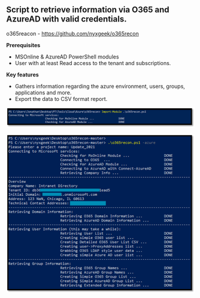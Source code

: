 ## Script to retrieve information via O365 and AzureAD with valid credentials.

o365reacon - https://github.com/nyxgeek/o365recon

**Prerequisites** 
*	MSOnline & AzureAD PowerShell modules
*	User with at least Read access to the tenant and subscriptions.


**Key features**
*	Gathers information regarding the azure environment, users, groups, applications and more.
*	Export the data to CSV format report.

![Import Module](https://github.com/JonathanScheinert/Cloud_PT_Tools/blob/main/Azure/Screenshots/o365reacon_1.png)


![Running The Script](https://github.com/JonathanScheinert/Cloud_PT_Tools/blob/main/Azure/Screenshots/o365reacon_2.png)
